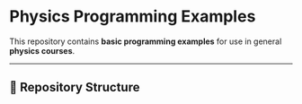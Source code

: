 # Physics Programming Examples

This repository contains **basic programming examples** for use in general **physics courses**.

---

## 📁 Repository Structure

